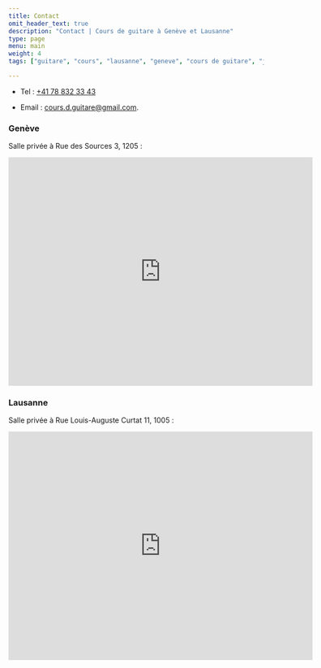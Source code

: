 ```yaml
---
title: Contact
omit_header_text: true
description: "Contact | Cours de guitare à Genève et Lausanne"
type: page
menu: main
weight: 4
tags: ["guitare", "cours", "lausanne", "geneve", "cours de guitare", "jazz", "bossa nova", "guitare classique", "guitare jazz", "harmonie", "improvisation", "solfège"]

---
```


* Tel : <a href="tel:+4178-832-33-43">+41 78 832 33 43</a>

* Email : cours.d.guitare@gmail.com.

<h3>Genève</h3>

Salle privée à Rue des Sources 3, 1205 :

<iframe
src="https://www.google.com/maps/embed?pb=!1m18!1m12!1m3!1d2761.7169253225165!2d6.141354315405678!3d46.19619149232261!2m3!1f0!2f0!3f0!3m2!1i1024!2i768!4f13.1!3m3!1m2!1s0x478c7ad4eb4d1a7d%3A0x5a436263f16aa6fd!2sRue%20des%20Sources%203%2C%201205%20Gen%C3%A8ve!5e0!3m2!1sen!2sch!4v1645638272083!5m2!1sen!2sch"
width="600" height="450" style="border:0;" allowfullscreen=""
loading="lazy"></iframe>

<h3>Lausanne</h3>

Salle privée à Rue Louis-Auguste Curtat 11, 1005 :

<iframe src="https://www.google.com/maps/embed?pb=!1m18!1m12!1m3!1d2745.2176346477945!2d6.634672551566572!3d46.523595079025306!2m3!1f0!2f0!3f0!3m2!1i1024!2i768!4f13.1!3m3!1m2!1s0x478c2e36d195f9a3%3A0xe446a730ce1c2c92!2sRodrigo%20Valenzuela%20Cours%20De%20Guitare%20-%20Lausanne!5e0!3m2!1sen!2sch!4v1645205014654!5m2!1sen!2sch" width="600" height="450" style="border:0;" allowfullscreen="" loading="lazy"></iframe>


